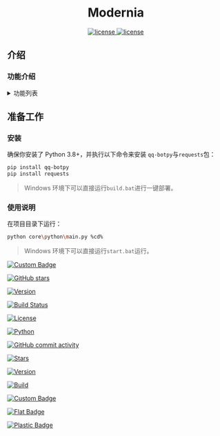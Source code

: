 <div align="center">

# Modernia

  <a href="https://raw.githubusercontent.com/hoshinonyaruko/gensokyo/main/LICENSE">
    <img src="https://img.shields.io/badge/License-Apache%202.0-blue.svg?style=for-the-badge" alt="license">
  </a>
  <a href="https://www.python.org/downloads/">
    <img src="https://img.shields.io/badge/Python-3.8+-blue.svg?style=for-the-badge&logo=python" alt="license">
  </a>
</div>

##  介绍

### 功能介绍

<details>
<summary>功能列表</summary>

行尾括号内为插件Key，对应着配置文件config-plugin.yaml中各个插件的根配置项key
	
#### 基本功能
- [x] 签到与财富 (sc)

### 实用工具
- [x] 60s：每天60秒读懂世界

</details>

## 准备工作

### 安装

确保你安装了 Python 3.8+，并执行以下命令来安装 `qq-botpy`与`requests`包：

```bash
pip install qq-botpy
pip install requests
```

> Windows 环境下可以直接运行`build.bat`进行一键部署。

### 使用说明

在项目目录下运行：

```bash
python core\python\main.py %cd%
```

> Windows 环境下可以直接运行`start.bat`运行。

[![Custom Badge](https://img.shields.io/badge/Custom_Text-Your_Color.svg)](https://your_link)

[![GitHub stars](https://img.shields.io/github/stars/your_username/your_repo.svg?style=social&label=Stars)](https://github.com/your_username/your_repo)

[![Version](https://img.shields.io/badge/Version-1.0-green.svg)](https://github.com/your_username/your_repo)

[![Build Status](https://img.shields.io/badge/Build-Passing-brightgreen.svg)](https://github.com/your_username/your_repo)

[![License](https://img.shields.io/badge/License-MIT-blue.svg)](LICENSE)

[![Python](https://img.shields.io/badge/Python-3.x-blue.svg)](https://www.python.org/downloads/)

[![GitHub commit activity](https://img.shields.io/github/commit-activity/m/your_username/your_repo.svg)](https://github.com/your_username/your_repo)

[![Stars](https://img.shields.io/github/stars/your_username/your_repo.svg?style=square&label=Stars&color=yellow)](https://github.com/your_username/your_repo)

[![Version](https://img.shields.io/badge/Version-1.0-green.svg?style=for-the-badge&logo=appveyor)](https://github.com/your_username/your_repo)

[![Build](https://img.shields.io/badge/Build-Success-brightgreen.svg?style=flat-square&logo=travis&logoColor=white)](https://github.com/your_username/your_repo)

[![Custom Badge](https://img.shields.io/badge/Custom-Text-ff69b4.svg?style=plastic)](https://example.com)

[![Flat Badge](https://img.shields.io/badge/Flat_Badge-Text-blue.svg?style=flat)](https://example.com)

[![Plastic Badge](https://img.shields.io/badge/Plastic_Badge-Text-red.svg?style=plastic)](https://example.com)

